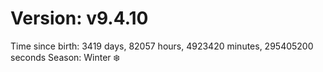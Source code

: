 # Version: v9.4.10
Time since birth: 3419 days, 82057 hours, 4923420 minutes, 295405200 seconds
Season: Winter ❄️
